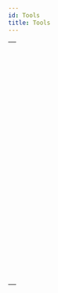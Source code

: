```yaml
---
id: Tools
title: Tools
---
```

||
|---|
|[<!-- INCLUDE #_command_.ACTIVITY SNAPSHOT.Syntax -->](../../commands-legacy/activity-snapshot.md)<br/><!-- INCLUDE #_command_.ACTIVITY SNAPSHOT.Summary -->|
|[<!-- INCLUDE #_command_.BASE64 DECODE.Syntax -->](../../commands-legacy/base64-decode.md)<br/><!-- INCLUDE #_command_.BASE64 DECODE.Summary -->|
|[<!-- INCLUDE #_command_.BASE64 ENCODE.Syntax -->](../../commands-legacy/base64-encode.md)<br/><!-- INCLUDE #_command_.BASE64 ENCODE.Summary -->|
|[<!-- INCLUDE #_command_.Choose.Syntax -->](../../commands-legacy/choose.md)<br/><!-- INCLUDE #_command_.Choose.Summary -->|
|[<!-- INCLUDE #_command_.Generate digest.Syntax -->](../../commands-legacy/generate-digest.md)<br/><!-- INCLUDE #_command_.Generate digest.Summary -->|
|[<!-- INCLUDE #_command_.Generate password hash.Syntax -->](../../commands-legacy/generate-password-hash.md)<br/><!-- INCLUDE #_command_.Generate password hash.Summary -->|
|[<!-- INCLUDE #_command_.Generate UUID.Syntax -->](../../commands-legacy/generate-uuid.md)<br/><!-- INCLUDE #_command_.Generate UUID.Summary -->|
|[<!-- INCLUDE #_command_.GET MACRO PARAMETER.Syntax -->](../../commands-legacy/get-macro-parameter.md)<br/><!-- INCLUDE #_command_.GET MACRO PARAMETER.Summary -->|
|[<!-- INCLUDE #_command_.LAUNCH EXTERNAL PROCESS.Syntax -->](../../commands-legacy/launch-external-process.md)<br/><!-- INCLUDE #_command_.LAUNCH EXTERNAL PROCESS.Summary -->|
|[<!-- INCLUDE #_command_.Load 4D View document.Syntax -->](../../commands-legacy/load-4d-view-document.md)<br/><!-- INCLUDE #_command_.Load 4D View document.Summary -->|
|[<!-- INCLUDE #_command_.MOBILE APP REFRESH SESSIONS.Syntax -->](../../commands-legacy/mobile-app-refresh-sessions.md)<br/><!-- INCLUDE #_command_.MOBILE APP REFRESH SESSIONS.Summary -->|
|[<!-- INCLUDE #_command_.Monitored activity.Syntax -->](../../commands-legacy/monitored-activity.md)<br/><!-- INCLUDE #_command_.Monitored activity.Summary -->|
|[<!-- INCLUDE #_command_.OPEN URL.Syntax -->](../../commands-legacy/open-url.md)<br/><!-- INCLUDE #_command_.OPEN URL.Summary -->|
|[<!-- INCLUDE #_command_.PROCESS 4D TAGS.Syntax -->](../../commands-legacy/process-4d-tags.md)<br/><!-- INCLUDE #_command_.PROCESS 4D TAGS.Summary -->|
|[<!-- INCLUDE #_command_.SET ENVIRONMENT VARIABLE.Syntax -->](../../commands-legacy/set-environment-variable.md)<br/><!-- INCLUDE #_command_.SET ENVIRONMENT VARIABLE.Summary -->|
|[<!-- INCLUDE #_command_.SET MACRO PARAMETER.Syntax -->](../../commands-legacy/set-macro-parameter.md)<br/><!-- INCLUDE #_command_.SET MACRO PARAMETER.Summary -->|
|[<!-- INCLUDE #_command_.START MONITORING ACTIVITY.Syntax -->](../../commands-legacy/start-monitoring-activity.md)<br/><!-- INCLUDE #_command_.START MONITORING ACTIVITY.Summary -->|
|[<!-- INCLUDE #_command_.STOP MONITORING ACTIVITY.Syntax -->](../../commands-legacy/stop-monitoring-activity.md)<br/><!-- INCLUDE #_command_.STOP MONITORING ACTIVITY.Summary -->|
|[<!-- INCLUDE #_command_.Verify password hash.Syntax -->](../../commands-legacy/verify-password-hash.md)<br/><!-- INCLUDE #_command_.Verify password hash.Summary -->|

